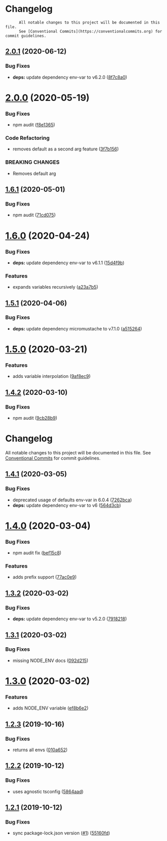# Changelog

          All notable changes to this project will be documented in this file.
          See [Conventional Commits](https://conventionalcommits.org) for commit guidelines.

## [2.0.1](https://github.com/ScaleLeap/config/compare/v2.0.0...v2.0.1) (2020-06-12)


### Bug Fixes

* **deps:** update dependency env-var to v6.2.0 ([8f7c8a0](https://github.com/ScaleLeap/config/commit/8f7c8a0f88f10278c7efe3d9aba9480b3f027b39))

# [2.0.0](https://github.com/ScaleLeap/config/compare/v1.6.1...v2.0.0) (2020-05-19)


### Bug Fixes

* npm audit ([f8e1365](https://github.com/ScaleLeap/config/commit/f8e13651d619a0f78054d3521b92a2b281578f85))


### Code Refactoring

* removes default as a second arg feature ([3f7b156](https://github.com/ScaleLeap/config/commit/3f7b1561f067d133094417aa1e80e8578fa66ac1))


### BREAKING CHANGES

* Removes default arg

## [1.6.1](https://github.com/ScaleLeap/config/compare/v1.6.0...v1.6.1) (2020-05-01)


### Bug Fixes

* npm audit ([71cd075](https://github.com/ScaleLeap/config/commit/71cd07589c5a981c85046cf78b7981285fc01bd7))

# [1.6.0](https://github.com/ScaleLeap/config/compare/v1.5.1...v1.6.0) (2020-04-24)


### Bug Fixes

* **deps:** update dependency env-var to v6.1.1 ([15d4f9b](https://github.com/ScaleLeap/config/commit/15d4f9bc4ef6fe94d508b31708928c68cc3bc247))


### Features

* expands variables recursively ([a23a7b5](https://github.com/ScaleLeap/config/commit/a23a7b50f42d6496b03e3af89fe0899d25a7a5ea))

## [1.5.1](https://github.com/ScaleLeap/config/compare/v1.5.0...v1.5.1) (2020-04-06)


### Bug Fixes

* **deps:** update dependency micromustache to v7.1.0 ([a515264](https://github.com/ScaleLeap/config/commit/a51526487a0a44a7ce3466e24151a949dc6aa325))

# [1.5.0](https://github.com/ScaleLeap/config/compare/v1.4.2...v1.5.0) (2020-03-21)


### Features

* adds variable interpolation ([9af8ec9](https://github.com/ScaleLeap/config/commit/9af8ec969d02f7326fe41588110101be470a3480))

## [1.4.2](https://github.com/ScaleLeap/config/compare/v1.4.1...v1.4.2) (2020-03-10)


### Bug Fixes

* npm audit ([9cb28b9](https://github.com/ScaleLeap/config/commit/9cb28b91192c9b5b9436e0a4537b544efbbe689c))

# Changelog

All notable changes to this project will be documented in this file. See
[Conventional Commits](https://conventionalcommits.org) for commit guidelines.

## [1.4.1](https://github.com/ScaleLeap/config/compare/v1.4.0...v1.4.1) (2020-03-05)


### Bug Fixes

* deprecated usage of defaults env-var in 6.0.4 ([7262bca](https://github.com/ScaleLeap/config/commit/7262bca37990584e21f4858004fca5f863f0292e))
* **deps:** update dependency env-var to v6 ([564d3cb](https://github.com/ScaleLeap/config/commit/564d3cbb9d3f28c38ff6ff16d30cd48f1e86928e))

# [1.4.0](https://github.com/ScaleLeap/config/compare/v1.3.2...v1.4.0) (2020-03-04)


### Bug Fixes

* npm audit fix ([bef15c8](https://github.com/ScaleLeap/config/commit/bef15c8a4ab9f4671db16eb7c61508a19c3fb60e))


### Features

* adds prefix support ([77ac0e9](https://github.com/ScaleLeap/config/commit/77ac0e9cbb056c260f62fa506c5b3e435ca44df1))

## [1.3.2](https://github.com/ScaleLeap/config/compare/v1.3.1...v1.3.2) (2020-03-02)


### Bug Fixes

* **deps:** update dependency env-var to v5.2.0 ([7918218](https://github.com/ScaleLeap/config/commit/79182188d1555af2ac9f1099449fbbfde6855b6e))

## [1.3.1](https://github.com/ScaleLeap/config/compare/v1.3.0...v1.3.1) (2020-03-02)


### Bug Fixes

* missing NODE_ENV docs ([092d215](https://github.com/ScaleLeap/config/commit/092d215111c06400167bbeed6977b3e7bca13433))

# [1.3.0](https://github.com/ScaleLeap/config/compare/v1.2.3...v1.3.0) (2020-03-02)


### Features

* adds NODE_ENV variable ([ef8b6e2](https://github.com/ScaleLeap/config/commit/ef8b6e26ac845599c1dda8e29e3aae55dfcf31c3))

## [1.2.3](https://github.com/ScaleLeap/config/compare/v1.2.2...v1.2.3) (2019-10-16)


### Bug Fixes

* returns all envs ([010a652](https://github.com/ScaleLeap/config/commit/010a6522e2b9b6709757d78bcb601dbeb31f3c9b))

## [1.2.2](https://github.com/ScaleLeap/config/compare/v1.2.1...v1.2.2) (2019-10-12)


### Bug Fixes

* uses agnostic tsconfig ([5864aad](https://github.com/ScaleLeap/config/commit/5864aad0c88ecd534cf2ba295547892190ddd71a))

## [1.2.1](https://github.com/ScaleLeap/config/compare/v1.2.0...v1.2.1) (2019-10-12)


### Bug Fixes

* sync package-lock.json version ([#1](https://github.com/ScaleLeap/config/issues/1)) ([55160fd](https://github.com/ScaleLeap/config/commit/55160fda718e3ac2f84c068a1ebb96d0f3f24791))
